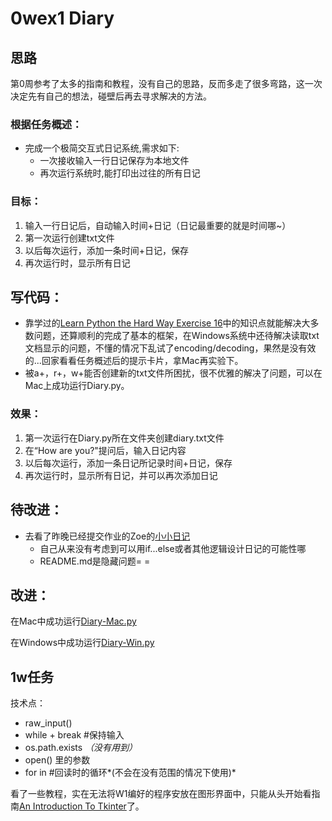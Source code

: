 # 0wex1 Diary

## 思路
第0周参考了太多的指南和教程，没有自己的思路，反而多走了很多弯路，这一次决定先有自己的想法，碰壁后再去寻求解决的方法。



### 根据任务概述：
* 完成一个极简交互式日记系统,需求如下:
  * 一次接收输入一行日记保存为本地文件
  * 再次运行系统时,能打印出过往的所有日记


### 目标：
1. 输入一行日记后，自动输入时间+日记（日记最重要的就是时间哪~）
2. 第一次运行创建txt文件
3. 以后每次运行，添加一条时间+日记，保存
4. 再次运行时，显示所有日记


## 写代码：
* 靠学过的[Learn Python the Hard Way Exercise 16](http://learnpythonthehardway.org/book/ex16.html)中的知识点就能解决大多数问题，还算顺利的完成了基本的框架，在Windows系统中还待解决读取txt文档显示的问题，不懂的情况下乱试了encoding/decoding，果然是没有效的...回家看看任务概述后的提示卡片，拿Mac再实验下。
* 被a+，r+，w+能否创建新的txt文件所困扰，很不优雅的解决了问题，可以在Mac上成功运行Diary.py。

### 效果：
1. 第一次运行在Diary.py所在文件夹创建diary.txt文件
2. 在“How are you?"提问后，输入日记内容
3. 以后每次运行，添加一条日记所记录时间+日记，保存
4. 再次运行时，显示所有日记，并可以再次添加日记

## 待改进：
* 去看了昨晚已经提交作业的Zoe的[小小日记](https://github.com/OpenMindClub/OMOOC2py/issues/26)
   * 自己从来没有考虑到可以用if...else或者其他逻辑设计日记的可能性哪
   * README.md是隐藏问题= =

## 改进：
在Mac中成功运行[Diary-Mac.py](https://github.com/Iris-Di/OMOOC2py/blob/master/_src/om2py0w/0wex1/Diary-Mac.py)

在Windows中成功运行[Diary-Win.py](https://github.com/Iris-Di/OMOOC2py/blob/master/_src/om2py0w/0wex1/Diary-Win.py)

## 1w任务
技术点：
* raw_input()
* while + break #保持输入
* os.path.exists *（没有用到）*
* open() 里的参数
* for in #回读时的循环*(不会在没有范围的情况下使用)*


看了一些教程，实在无法将W1编好的程序安放在图形界面中，只能从头开始看指南[An Introduction To Tkinter](http://effbot.org/tkinterbook/tkinter-index.htm)了。
















